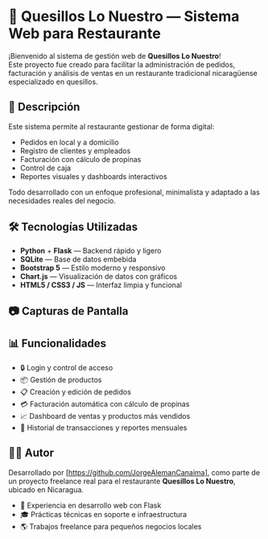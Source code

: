 # 🧀 Quesillos Lo Nuestro — Sistema Web para Restaurante

¡Bienvenido al sistema de gestión web de **Quesillos Lo Nuestro**!  
Este proyecto fue creado para facilitar la administración de pedidos, facturación y análisis de ventas en un restaurante tradicional nicaragüense especializado en quesillos.

## 📌 Descripción

Este sistema permite al restaurante gestionar de forma digital:

- Pedidos en local y a domicilio
- Registro de clientes y empleados
- Facturación con cálculo de propinas
- Control de caja
- Reportes visuales y dashboards interactivos

Todo desarrollado con un enfoque profesional, minimalista y adaptado a las necesidades reales del negocio.

## 🛠️ Tecnologías Utilizadas

- **Python** + **Flask** — Backend rápido y ligero
- **SQLite** — Base de datos embebida
- **Bootstrap 5** — Estilo moderno y responsivo
- **Chart.js** — Visualización de datos con gráficos
- **HTML5 / CSS3 / JS** — Interfaz limpia y funcional

## 📷 Capturas de Pantalla



## 📊 Funcionalidades

- 🔒 Login y control de acceso
- 📦 Gestión de productos
- 📋 Creación y edición de pedidos
- 💳 Facturación automática con cálculo de propinas
- 📈 Dashboard de ventas y productos más vendidos
- 🧾 Historial de transacciones y reportes mensuales

## 🧑‍💻 Autor

Desarrollado por [https://github.com/JorgeAlemanCanaima], como parte de un proyecto freelance real para el restaurante **Quesillos Lo Nuestro**, ubicado en Nicaragua.

- 💼 Experiencia en desarrollo web con Flask
- 🎓 Prácticas técnicas en soporte e infraestructura
- 🌎 Trabajos freelance para pequeños negocios locales



